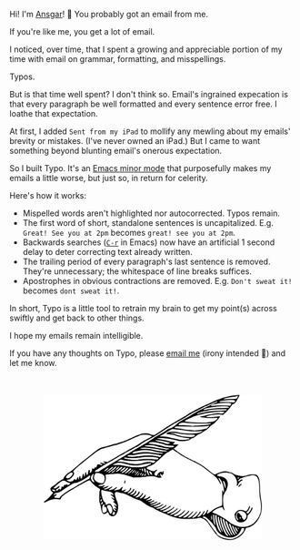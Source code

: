 Hi! I'm [Ansgar](https://github.com/gruns)! 👋 You probably got an email from me.

If you're like me, you get a lot of email.

I noticed, over time, that I spent a growing and appreciable portion of my time with email on grammar, formatting, and misspellings.

Typos.

But is that time well spent? I don't think so. Email's ingrained expecation is that every paragraph be well formatted and every sentence error free. I loathe that expectation.

At first, I added `Sent from my iPad` to mollify any mewling about my emails' brevity or mistakes. (I've never owned an iPad.) But I came to want something beyond blunting email's onerous expectation.

So I built Typo. It's an [Emacs minor mode](https://www.gnu.org/software/emacs/manual/html_node/emacs/Minor-Modes.html) that purposefully makes my emails a little worse, but just so, in return for celerity.

Here's how it works:

*   Mispelled words aren't highlighted nor autocorrected. Typos remain.
*   The first word of short, standalone sentences is uncapitalized. E.g. `Great! See you at 2pm` becomes `great! see you at 2pm`.
*   Backwards searches ([`C-r`](https://www.gnu.org/software/emacs/manual/html_node/emacs/Basic-Isearch.html) in Emacs) now have an artificial 1 second delay to deter correcting text already written.
*   The trailing period of every paragraph's last sentence is removed. They're unnecessary; the whitespace of line breaks suffices.
*   Apostrophes in obvious contractions are removed. E.g. `Don't sweat it!` becomes `dont sweat it!`.

In short, Typo is a little tool to retrain my brain to get my point(s) across swiftly and get back to other things.

I hope my emails remain intelligible.

If you have any thoughts on Typo, please [email me](mailto:grunseid@gmail.com) (irony intended 🙂) and let me know.

<img src="logo.svg" alt="typo" style="width:24rem; height: auto; display: block; margin: 3rem auto 0 auto">